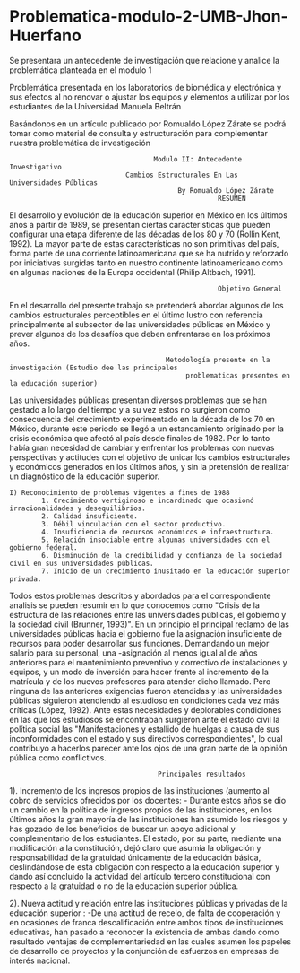 # Problematica-modulo-2-UMB-Jhon-Huerfano

Se presentara un antecedente de investigación que relacione y analice la problemática planteada en el modulo 1

Problemática presentada en los laboratorios de biomédica y electrónica y sus efectos al no renovar o ajustar los equipos y elementos a utilizar por los estudiantes de la Universidad Manuela Beltrán

Basándonos en un artículo publicado por Romualdo López Zárate se podrá tomar como material de consulta y estructuración para complementar nuestra problemática de investigación

                                        Modulo II: Antecedente Investigativo
                                 Cambios Estructurales En Las Universidades Públicas 
                                              By Romualdo López Zárate
                                                        RESUMEN
                                                        
El desarrollo y evolución de la educación superior en México en los últimos años a partir de 1989, se presentan ciertas características que pueden configurar una etapa diferente de las décadas de los 80 y 70 (Rollin Kent, 1992). La mayor parte de estas características no son primitivas del país, forma parte de una corriente latinoamericana que se ha nutrido y reforzado por iniciativas surgidas tanto en nuestro continente latinoamericano como en algunas naciones de la Europa occidental (Philip Altbach, 1991).

                                                        Objetivo General   
                                                        
En el desarrollo del presente trabajo se pretenderá abordar algunos de los cambios estructurales perceptibles en el último lustro con referencia principalmente al subsector de las universidades públicas en México y prever algunos de los desafíos que deben enfrentarse en los próximos años.

                                           Metodología presente en la investigación (Estudio dee las principales 
                                                problematicas presentes en la educación superior)
Las universidades públicas presentan diversos problemas que se han gestado a lo largo del tiempo y a su vez estos no surgieron como consecuencia del crecimiento experimentado en la década de los 70 en México, durante este periodo se llegó a un estancamiento originado por la crisis económica que afectó al país desde finales de 1982. Por lo tanto había gran necesidad de cambiar y enfrentar los problemas con nuevas perspectivas y actitudes con el objetivo de unicar los cambios estructurales y económicos generados en los últimos años, y sin la pretensión de realizar un diagnóstico de la educación superior.

    I) Reconocimiento de problemas vigentes a fines de 1988
            1. Crecimiento vertiginoso e incardinado que ocasionó irracionalidades y desequilibrios.
            2. Calidad insuficiente. 
            3. Débil vinculación con el sector productivo.
            4. Insuficiencia de recursos económicos e infraestructura.
            5. Relación insociable entre algunas universidades con el gobierno federal.
            6. Disminución de la credibilidad y confianza de la sociedad civil en sus universidades públicas.
            7. Inicio de un crecimiento inusitado en la educación superior privada.
            
Todos estos problemas descritos y abordados para el correspondiente analisis se pueden resumir en lo que conocemos como "Crisis de la estructura de las relaciones entre las universidades públicas, el gobierno y la sociedad civil (Brunner, 1993)". En un principio el principal reclamo de las universidades públicas hacia el gobierno fue la asignación insuficiente de recursos para poder desarrollar sus funciones. Demandando un mejor salario para su personal, una -asignación al menos igual al de años anteriores para el mantenimiento preventivo y correctivo de instalaciones y equipos, y un modo de inversión para hacer frente al incremento de la matrícula y de los nuevos profesores para atender dicho llamado. Pero ninguna de las anteriores exigencias fueron atendidas y las universidades públicas siguieron atendiendo al estudioso en condiciones cada vez más críticas (López, 1992). Ante estas necesidades y deplorables condiciones en las que los estudiosos se encontraban surgieron ante el estado civil la política social las "Manifestaciones y estallido de huelgas a causa de sus inconformidades con el estado y sus directivos correspondientes", lo cual contribuyo a hacerlos parecer ante los ojos de una gran parte de la opinión pública como conflictivos.

                                         Principales resultados
                                         
1). Incremento de los ingresos propios de las instituciones (aumento al cobro de servicios ofrecidos por los docentes:
    - Durante estos años se dio un cambio en la política de ingresos propios de las instituciones, en los últimos años la gran               mayoría de las instituciones han asumido los riesgos y has gozado de los beneficios de buscar un apoyo adicional y                     complementario de los estudiantes. El estado, por su parte, mediante una modificación a la constitución, dejó claro que               asumía la obligación y responsabilidad de la gratuidad únicamente de la educación básica, deslindándose de esta obligación             con respecto a la educación superior y dando así concluido la actividad del artículo tercero constitucional con respecto a              la gratuidad o no de la educación superior pública.
    
 2). Nueva actitud y relación entre las instituciones públicas y privadas de la educación superior :
      -De una actitud de recelo, de falta de cooperación y en ocasiones de franca descalificación entre ambos tipos de                instituciones educativas, han pasado a reconocer la existencia de ambas dando como resultado ventajas de                      complementariedad en las cuales asumen los papeles de desarrollo de proyectos y la conjunción de esfuerzos en empresas        de interés nacional. 
